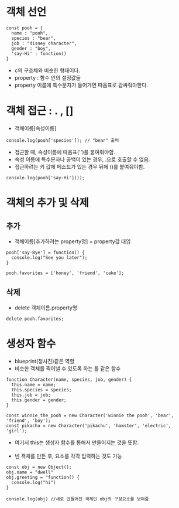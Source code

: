 # 객체 선언
```
const pooh = {
  name : "pooh",
  species : "bear",
  job : "disney character",
  gender : "boy",
  'say-Hi' : function()
}
```
- c의 구조체와 비슷한 형태이다.
- property : 함수 안의 설정값들
- property 이름에 특수문자가 들어가면 따옴표로 감싸줘야한다.

# 객체 접근 : . , []
- 객체이름[속성이름]
```
console.log(pooh['species']); // "bear" 출력
```
- 접근할 때, 속성이름에 따옴표('')를 붙여줘야함.
- 속성 이름에 특수문자나 공백이 있는 경우, .으로 호출할 수 없음.
- 접근하려는 키 값에 메소드가 있는 경우 뒤에 ()를 붙여줘야함.
```
console.log(pooh['say-Hi']());
```

# 객체의 추가 및 삭제
## 추가
- 객체이름[추가하려는 property명] = property값 대입
```
pooh['say-Bye'] = function() {
  console.log("See you later");
}
```
```
pooh.favorites = ['honey', 'friend', 'cake'];
```

## 삭제
- delete 객체이름.property명
```
delete pooh.favorites;
```

# 생성자 함수
- blueprint(청사진)같은 역할
- 비슷한 객체를 찍어낼 수 있도록 하는 틀 같은 함수
```
function Character(name, species, job, gender) {
  this.name = name;
  this.species = species;
  this.job = job;
  this.gender = gender;
}

const winnie_the_pooh = new Character('winnie the pooh', 'bear', 'friend', 'boy');
const pikachu = new Character('pikachu', 'hamster', 'electric', 'girl');
```
- 여기서 this는 생성자 함수를 통해서 만들어지는 것을 뜻함.
<br><br>
- 빈 객체를 만든 후, 요소를 각각 입력하는 것도 가능
```
const obj = new Object();
obj.name = "dwell"
obj.greeting = "function() {
  console.log("hi")
}

console.log(obj) //새로 만들어진 객체인 obj의 구성요소를 보여줌
```
